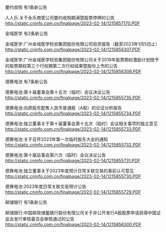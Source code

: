 要约收购 有1条新公告 

人人乐:关于永乐商管公司要约收购期满暨股票停牌的公告 http://static.cninfo.com.cn/finalpage/2023-02-14/1215857170.PDF 

金域医学 有2条新公告 

金域医学:广州金域医学检验集团股份有限公司验资报告（截至2023年1月5日止） http://static.cninfo.com.cn/finalpage/2023-02-14/1215856307.PDF 

金域医学:广州金域医学检验集团股份有限公司关于2019年股票期权激励计划授予的股票期权第三个行权期第二次行权结果暨股份上市的公告 http://static.cninfo.com.cn/finalpage/2023-02-14/1215856306.PDF 

德赛电池 有7条新公告 

德赛电池:第十届董事会第十五次（临时）会议决议公告 http://static.cninfo.com.cn/finalpage/2023-02-14/1215855735.PDF 

德赛电池:向原股东配售人民币普通股（A股）的论证分析报告 http://static.cninfo.com.cn/finalpage/2023-02-14/1215855734.PDF 

德赛电池:独立董事关于第十届董事会第十五次（临时）会议相关事项的独立意见 http://static.cninfo.com.cn/finalpage/2023-02-14/1215855733.PDF 

德赛电池:关于召开2023年第一次临时股东大会的通知 http://static.cninfo.com.cn/finalpage/2023-02-14/1215855732.PDF 

德赛电池:第十届监事会第六次（临时）会议决议公告 http://static.cninfo.com.cn/finalpage/2023-02-14/1215855731.PDF 

德赛电池:独立董事关于2023年度预计日常关联交易的事前认可意见 http://static.cninfo.com.cn/finalpage/2023-02-14/1215855730.PDF 

德赛电池:2023年度日常关联交易预计公告 http://static.cninfo.com.cn/finalpage/2023-02-14/1215855729.PDF 

邮储银行 有1条新公告 

邮储银行:中国邮政储蓄银行股份有限公司关于非公开发行A股股票申请获得中国证监会发行审核委员会审核通过的公告 http://static.cninfo.com.cn/finalpage/2023-02-14/1215856300.PDF 

